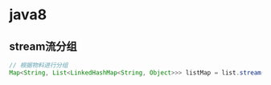 # java8

## stream流分组
```java
// 根据物料进行分组
Map<String, List<LinkedHashMap<String, Object>>> listMap = list.stream().collect(Collectors.groupingBy(item -> item.get("mcode").toString()));
```